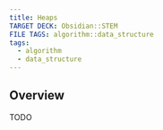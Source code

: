 ```yaml
---
title: Heaps
TARGET DECK: Obsidian::STEM
FILE TAGS: algorithm::data_structure
tags:
  - algorithm
  - data_structure
---
```


## Overview

TODO